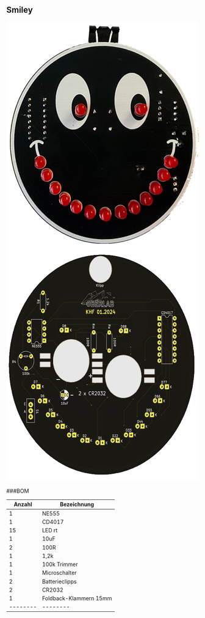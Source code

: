 ## Smiley

<img src="pic/Smiley.png" height="600">  <img src="pic/Smiley_B.png" height="600">


###BOM

| Anzahl | Bezeichnung | 
| -------- | -------- | 
|  1 |   NE555 |
| 1  |  CD4017|
| 15  |  LED rt  |
| 1  | 10uF   |
|  2 |  100R  |
| 1  | 1,2k   |
| 1  | 100k Trimmer   |
| 1  | Microschalter   |
| 2  | Batterieclipps   |
| 2  |  CR2032  |
| 1  |  Foldback-Klammern 15mm  |
| -------- | -------- | 
